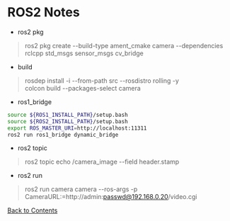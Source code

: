 # ROS2 Notes

* ros2 pkg
> ros2 pkg create --build-type ament_cmake camera --dependencies rclcpp std_msgs sensor_msgs cv_bridge

* build
> rosdep install -i --from-path src --rosdistro rolling -y\
> colcon build --packages-select camera

* ros1_bridge
```bash
source ${ROS1_INSTALL_PATH}/setup.bash
source ${ROS2_INSTALL_PATH}/setup.bash
export ROS_MASTER_URI=http://localhost:11311
ros2 run ros1_bridge dynamic_bridge
```

* ros2 topic
> ros2 topic echo /camera_image --field header.stamp

* ros2 run
> ros2 run camera camera --ros-args -p CameraURL:=http://admin:passwd@192.168.0.20/video.cgi

[Back to Contents](../README.md)
